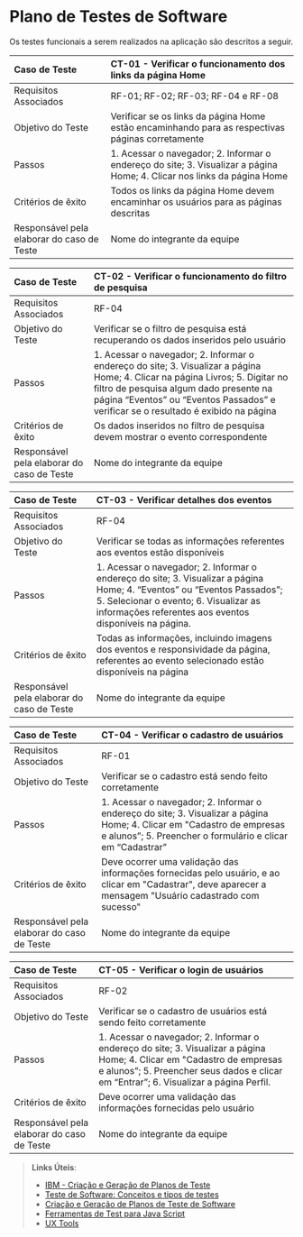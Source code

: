 # Plano de Testes de Software

Os testes funcionais a serem realizados na aplicação são descritos a seguir.

|Caso de Teste    | CT-01 - Verificar o funcionamento dos links da página Home |
|:---|:---|
| Requisitos Associados | RF-01; RF-02; RF-03; RF-04 e RF-08 |
| Objetivo do Teste | Verificar se os links da página Home estão encaminhando para as respectivas páginas corretamente |
| Passos | 1. Acessar o navegador; 2. Informar o endereço do site; 3. Visualizar a página Home; 4. Clicar nos links da página Home |
| Critérios de êxito | Todos os links da página Home devem encaminhar os usuários para as páginas descritas  |
| Responsável pela elaborar do caso de Teste | Nome do integrante da equipe |

|Caso de Teste    | CT-02 - Verificar o funcionamento do filtro de pesquisa |
|:---|:---|
| Requisitos Associados | RF-04 |
| Objetivo do Teste | Verificar se o filtro de pesquisa está recuperando os dados inseridos pelo usuário |
| Passos | 1. Acessar o navegador; 2. Informar o endereço do site; 3. Visualizar a página Home; 4. Clicar na página Livros; 5. Digitar no filtro de pesquisa algum dado presente na página “Eventos” ou “Eventos Passados” e verificar se o resultado é exibido na página|
| Critérios de êxito | Os dados inseridos no filtro de pesquisa devem mostrar o evento correspondente |
| Responsável pela elaborar do caso de Teste | Nome do integrante da equipe |

|Caso de Teste    | CT-03 - Verificar detalhes dos eventos |
|:---|:---|
| Requisitos Associados | RF-04 |
| Objetivo do Teste | Verificar se todas as informações referentes aos eventos estão disponíveis |
| Passos | 1. Acessar o navegador; 2. Informar o endereço do site; 3. Visualizar a página Home; 4. “Eventos” ou “Eventos Passados”; 5. Selecionar o evento; 6. Visualizar as informações referentes aos eventos disponíveis na página. |
| Critérios de êxito | Todas as informações, incluindo imagens dos eventos e responsividade da página, referentes ao evento selecionado estão disponíveis na página |
| Responsável pela elaborar do caso de Teste | Nome do integrante da equipe |

|Caso de Teste    | CT-04 - Verificar o cadastro de usuários |
|:---|:---|
| Requisitos Associados | RF-01 |
| Objetivo do Teste | Verificar se o cadastro está sendo feito corretamente |
| Passos | 1. Acessar o navegador; 2. Informar o endereço do site; 3. Visualizar a página Home; 4. Clicar em "Cadastro de empresas e alunos”; 5. Preencher o formulário e clicar em “Cadastrar” |
| Critérios de êxito | Deve ocorrer uma validação das informações fornecidas pelo usuário, e ao clicar em "Cadastrar", deve aparecer a mensagem "Usuário cadastrado com sucesso" |
| Responsável pela elaborar do caso de Teste | Nome do integrante da equipe |


|Caso de Teste    | CT-05 - Verificar o login de usuários |
|:---|:---|
| Requisitos Associados | RF-02 |
| Objetivo do Teste | Verificar se o cadastro de usuários está sendo feito corretamente |
| Passos | 1. Acessar o navegador; 2. Informar o endereço do site; 3. Visualizar a página Home; 4. Clicar em "Cadastro de empresas e alunos”; 5. Preencher seus dados e clicar em “Entrar”; 6. Visualizar a página Perfil. |
| Critérios de êxito | Deve ocorrer uma validação das informações fornecidas pelo usuário |
| Responsável pela elaborar do caso de Teste | Nome do integrante da equipe |

 
> **Links Úteis**:
> - [IBM - Criação e Geração de Planos de Teste](https://www.ibm.com/developerworks/br/local/rational/criacao_geracao_planos_testes_software/index.html)
> -  [Teste de Software: Conceitos e tipos de testes](https://blog.onedaytesting.com.br/teste-de-software/)
> - [Criação e Geração de Planos de Teste de Software](https://www.ibm.com/developerworks/br/local/rational/criacao_geracao_planos_testes_software/index.html)
> - [Ferramentas de Test para Java Script](https://geekflare.com/javascript-unit-testing/)
> - [UX Tools](https://uxdesign.cc/ux-user-research-and-user-testing-tools-2d339d379dc7)
